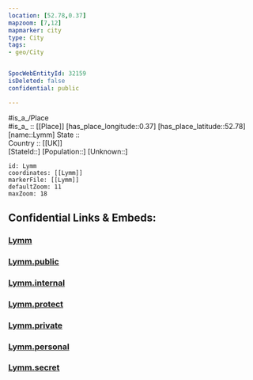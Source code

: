 ```yaml
---
location: [52.78,0.37] 
mapzoom: [7,12] 
mapmarker: city 
type: City
tags:
- geo/City


SpocWebEntityId: 32159
isDeleted: false
confidential: public

---
```

#is_a_/Place  
#is_a_ :: [[Place]] 
[has_place_longitude::0.37] 
[has_place_latitude::52.78] 
[name::Lymm] 
State ::  
Country :: [[UK]]  
[StateId::] 
[Population::] 
[Unknown::] 


```leaflet
id: Lymm
coordinates: [[Lymm]] 
markerFile: [[Lymm]] 
defaultZoom: 11 
maxZoom: 18
```


## Confidential Links & Embeds: 

### [Lymm](/_Standards/Earth/Continent/Europe/Europe~North/UK/England/Regions~England/East_of_England/Norfolk,County/cities~Norfolk/King's_Lynn_and_West-Norfolk/cities~King'sLynnandWestNorfolk/Lymm.md) 

### [Lymm.public](/_public/Earth/Continent/Europe/Europe~North/UK/England/Regions~England/East_of_England/Norfolk,County/cities~Norfolk/King's_Lynn_and_West-Norfolk/cities~King'sLynnandWestNorfolk/Lymm.public.md) 

### [Lymm.internal](/_internal/Earth/Continent/Europe/Europe~North/UK/England/Regions~England/East_of_England/Norfolk,County/cities~Norfolk/King's_Lynn_and_West-Norfolk/cities~King'sLynnandWestNorfolk/Lymm.internal.md) 

### [Lymm.protect](/_protect/Earth/Continent/Europe/Europe~North/UK/England/Regions~England/East_of_England/Norfolk,County/cities~Norfolk/King's_Lynn_and_West-Norfolk/cities~King'sLynnandWestNorfolk/Lymm.protect.md) 

### [Lymm.private](/_private/Earth/Continent/Europe/Europe~North/UK/England/Regions~England/East_of_England/Norfolk,County/cities~Norfolk/King's_Lynn_and_West-Norfolk/cities~King'sLynnandWestNorfolk/Lymm.private.md) 

### [Lymm.personal](/_personal/Earth/Continent/Europe/Europe~North/UK/England/Regions~England/East_of_England/Norfolk,County/cities~Norfolk/King's_Lynn_and_West-Norfolk/cities~King'sLynnandWestNorfolk/Lymm.personal.md) 

### [Lymm.secret](/_secret/Earth/Continent/Europe/Europe~North/UK/England/Regions~England/East_of_England/Norfolk,County/cities~Norfolk/King's_Lynn_and_West-Norfolk/cities~King'sLynnandWestNorfolk/Lymm.secret.md)

